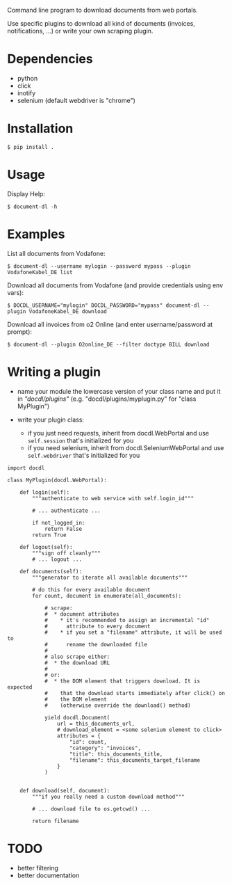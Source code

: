 
Command line program to download documents from web portals.

Use specific plugins to download all kind of documents (invoices,
notifications, ...) or write your own scraping plugin.


# Dependencies
* python
* click
* inotify
* selenium (default webdriver is "chrome")

# Installation
```
$ pip install .
```

# Usage

Display Help:

```
$ document-dl -h
```

# Examples

List all documents from Vodafone:
```
$ document-dl --username mylogin --password mypass --plugin VodafoneKabel_DE list
```

Download all documents from Vodafone (and provide credentials using env vars):
```
$ DOCDL_USERNAME="mylogin" DOCDL_PASSWORD="mypass" document-dl --plugin VodafoneKabel_DE download
```

Download all invoices from o2 Online (and enter username/password at prompt):
```
$ document-dl --plugin O2online_DE --filter doctype BILL download
```

# Writing a plugin

* name your module the lowercase version of your class name and put it
  in *"docdl/plugins"* (e.g. "docdl/plugins/myplugin.py" for "class MyPlugin")

* write your plugin class:
  * if you just need requests, inherit from docdl.WebPortal and use
    ```self.session``` that's initialized for you
  * if you need selenium, inherit from docdl.SeleniumWebPortal and use
    ```self.webdriver``` that's initialized for you

```
import docdl

class MyPlugin(docdl.WebPortal):

    def login(self):
        """authenticate to web service with self.login_id"""

        # ... authenticate ...

        if not_logged_in:
            return False
        return True

    def logout(self):
        """sign off cleanly"""
        # ... logout ...

    def documents(self):
        """generator to iterate all available documents"""

        # do this for every available document
        for count, document in enumerate(all_documents):

            # scrape:
            #  * document attributes
            #    * it's recommended to assign an incremental "id"
            #      attribute to every document
            #    * if you set a "filename" attribute, it will be used to
            #      rename the downloaded file
            #
            # also scrape either:
            #  * the download URL
            #
            # or:
            #  * the DOM element that triggers download. It is expected
            #    that the download starts immediately after click() on
            #    the DOM element
            #    (otherwise override the download() method)

            yield docdl.Document(
                url = this_documents_url,
                # download_element = <some selenium element to click>
                attributes = {
                    "id": count,
                    "category": "invoices",
                    "title": this_documents_title,
                    "filename": this_documents_target_filename
                }
            )


    def download(self, document):
        """if you really need a custom download method"""

        # ... download file to os.getcwd() ...

        return filename

```

# TODO
* better filtering
* better documentation
